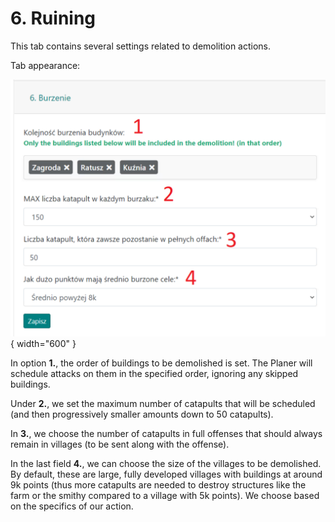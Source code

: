 # 6. Ruining

This tab contains several settings related to demolition actions.

Tab appearance:

![alt text](image-8.png){ width="600" }

In option **1.**, the order of buildings to be demolished is set. The Planer will schedule attacks on them in the specified order, ignoring any skipped buildings.

Under **2.**, we set the maximum number of catapults that will be scheduled (and then progressively smaller amounts down to 50 catapults).

In **3.**, we choose the number of catapults in full offenses that should always remain in villages (to be sent along with the offense).

In the last field **4.**, we can choose the size of the villages to be demolished. By default, these are large, fully developed villages with buildings at around 9k points (thus more catapults are needed to destroy structures like the farm or the smithy compared to a village with 5k points). We choose based on the specifics of our action.